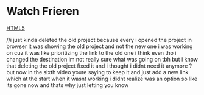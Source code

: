 # Watch Frieren

<a href="HTML5/index.html" targer="_blank">HTML5</a>

//i just kinda deleted the old project because every i opened the project in browser it was showing the old project and not the new one i was working on cuz it was like prioritizing the link to the old one i think even tho i changed the destination im not really sure what was going on tbh but i know that deleting the old project fixed it and i thought i didnt need it anymore ? but now in the sixth video youre saying to keep it and just add a new link which at the start when it wasnt working i didnt realize was an option so like its gone now and thats why just letting you know